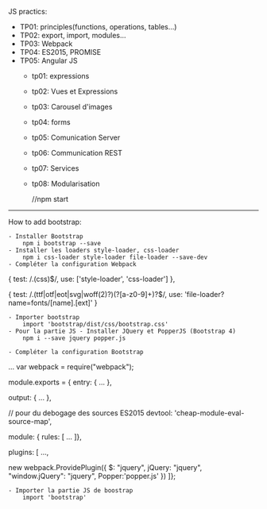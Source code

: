 JS practics:

- TP01: principles(functions, operations, tables...)
- TP02: export, import, modules...
- TP03: Webpack
- TP04: ES2015, PROMISE
- TP05: Angular JS
    - tp01: expressions
    - tp02: Vues et Expressions
    - tp03: Carousel d'images
    - tp04: forms
    - tp05: Comunication Server
    - tp06: Communication REST
    - tp07: Services
    - tp08: Modularisation
       

   
        //npm start

------------------------------------------------------------------


How to add bootstrap:

    - Installer Bootstrap
        npm i bootstrap --save
    - Installer les loaders style-loader, css-loader
        npm i css-loader style-loader file-loader --save-dev
    - Compléter la configuration Webpack
{
test: /\.(css)$/,
use: ['style-loader', 'css-loader']
},

{
test: /\.(ttf|otf|eot|svg|woff(2)?)(\?[a-z0-9]+)?$/,
use: 'file-loader?name=fonts/[name].[ext]'
}

    - Importer bootstrap
        import 'bootstrap/dist/css/bootstrap.css'
    - Pour la partie JS - Installer JQuery et PopperJS (Bootstrap 4)
        npm i --save jquery popper.js

    - Compléter la configuration Bootstrap
...
var webpack = require("webpack");

module.exports = {
entry: {
...
},

output: {
...
},

// pour du debogage des sources ES2015
devtool: 'cheap-module-eval-source-map',

module: {
rules: [
...
]},

plugins: [
...,

new webpack.ProvidePlugin({
	$: "jquery",
	jQuery: "jquery",
	"window.jQuery": "jquery",
	Popper:'popper.js'
})
]};

    - Importer la partie JS de boostrap
        import 'bootstrap'
